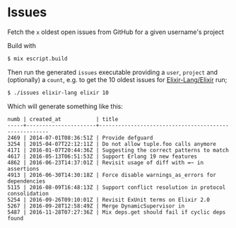# Issues

Fetch the `x` oldest open issues from GitHub for a given username's project

Build with

```bash
$ mix escript.build
```

Then run the generated `issues` executable providing a `user`, `project` and (optionally) a `count`, e.g. to get the 10 oldest issues for [Elixir-Lang/Elixir](https://github.com/elixir-lang/elixir) run;

```bash
$ ./issues elixir-lang elixir 10
```

Which will generate something like this:

```
numb | created_at           | title
-----+----------------------+------------------------------------------------------
2469 | 2014-07-01T08:36:51Z | Provide defguard
3254 | 2015-04-07T22:12:11Z | Do not allow tuple.foo calls anymore
4171 | 2016-01-07T20:44:36Z | Suggesting the correct patterns to match
4617 | 2016-05-13T06:51:53Z | Support Erlang 19 new features
4862 | 2016-06-23T14:37:01Z | Revisit usage of diff with =~ in assertions
4913 | 2016-06-30T14:30:18Z | Force disable warnings_as_errors for dependencies
5115 | 2016-08-09T16:48:13Z | Support conflict resolution in protocol consolidation
5254 | 2016-09-26T09:10:01Z | Revisit ExUnit terms on Elixir 2.0
5267 | 2016-09-28T12:58:49Z | Merge DynamicSupervisor in
5487 | 2016-11-28T07:27:36Z | Mix deps.get should fail if cyclic deps found
```
